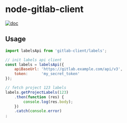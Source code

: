 # node-gitlab-client


[![doc](http://inch-ci.org/github/plouc/node-gitlab-client.svg?branch=master)](http://inch-ci.org/github/plouc/node-gitlab-client)

## Usage

```javascript
import labelsApi from 'gitlab-client/labels';

// init labels api client
const labels = labelsApi({
    apiBaseUrl: 'https://gitlab.example.com/api/v3',
    token:      'my_secret_token'
});

// fetch project 123 labels
labels.getProjectLabels(123)
    .then(function (res) {
        console.log(res.body);
    })
    .catch(console.error)
;
```
